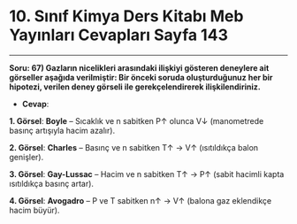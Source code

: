 # 10. Sınıf Kimya Ders Kitabı Meb Yayınları Cevapları Sayfa 143

---

**Soru: 67) Gazların nicelikleri arasındaki ilişkiyi gösteren deneylere ait görseller aşağıda verilmiştir: Bir önceki soruda oluşturduğunuz her bir hipotezi, verilen deney görseli ile gerekçelendirerek ilişkilendiriniz.**

-   **Cevap**:

**1. Görsel**: **Boyle** – Sıcaklık ve n sabitken P↑ olunca V↓ (manometrede basınç artışıyla hacim azalır).

**2. Görsel**: **Charles** – Basınç ve n sabitken T↑ → V↑ (ısıtıldıkça balon genişler).

**3. Görsel**: **Gay-Lussac** – Hacim ve n sabitken T↑ → P↑ (sabit hacimli kapta ısıtıldıkça basınç artar).

**4. Görsel**: **Avogadro** – P ve T sabitken n↑ → V↑ (balona gaz eklendikçe hacim büyür).